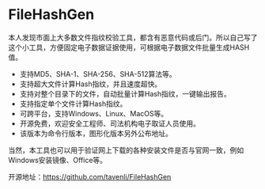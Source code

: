 # FileHashGen

本人发现市面上大多数文件指纹校验工具，都含有恶意代码或后门。所以自己写了这个小工具，方便固定电子数据证据使用，可根据电子数据文件批量生成HASH值。

- 支持MD5、SHA-1、SHA-256、SHA-512算法等。
- 支持超大文件计算Hash指纹，并且速度超快。
- 支持对整个目录下的文件，自动批量计算Hash指纹，一键输出报告。
- 支持指定单个文件计算Hash指纹。
- 可跨平台，支持Windows、Linux、MacOS等。
- 开源免费，欢迎安全工程师、司法机构电子取证人员使用。
- 该版本为命令行版本，图形化版本另外公布地址。


当然，本工具也可以用于验证网上下载的各种安装文件是否与官网一致，例如Windows安装镜像、Office等。

开源地址：https://github.com/tavenli/FileHashGen




